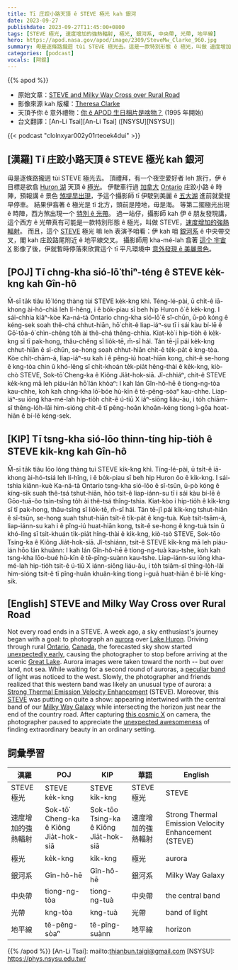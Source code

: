 ```yaml
---
title: Tī 庄跤小路天頂 ê STEVE 極光 kah 銀河
date: 2023-09-27
publishdate: 2023-09-27T11:45:00+0800
tags: [STEVE 極光, 速度增加的強熱輻射, 極光, 銀河系, 中央帶, 光帶, 地平線]
hero: https://apod.nasa.gov/apod/image/2309/SteveMw_Clarke_960.jpg
summary: 毋是逐條路攏迵 tùi STEVE 極光去。這是一款特別形態 ê 極光，叫做 速度增加的強熱輻射。
categories: [podcast]
vocals: [阿錕]
---
```


{{% apod %}}

- 原始文章：[STEVE and Milky Way Cross over Rural Road](https://apod.nasa.gov/apod/ap230927.html)
- 影像來源 kah 版權：[Theresa Clarke](https://www.instagram.com/tc_1865/)
- 天頂予你 ê 意外禮物：[你 ê APOD 生日相片是啥物？](https://apod.nasa.gov/apod/calendar/allyears.html) (1995 年開始)
- 台文翻譯：[An-Li Tsai][An-Li Tsai] ([NSYSU][NSYSU])

{{< podcast "clolnxyar002y01rteoek4dui" >}}

## [漢羅] Tī 庄跤小路天頂 ê STEVE 極光 kah 銀河
毋是逐條路攏迵 tùi STEVE 極光去。
頂禮拜，有一个夜空愛好者 leh 旅行，伊 ê 目標是欲翕 [Huron 湖][Lake Huron] 天頂 ê [極光][aurora]。
伊駛車行過 [加拿大][Canada] [Ontario][Ontario] 庄跤小路 ê 時陣，預報講 ê 景色 [煞提早出現][unexpectedly early]，予這个攝影師 tī 伊駛到美麗 ê [五大湖][Great Lake] 進前就愛提早停車。
結果伊翕著 ê 極光是 tī 北方，頭前是陸地，毋是海。
等第二擺極光出現 ê 時陣，西方煞出現一个 [特別 ê 光帶][peculiar band]。
過一站仔，攝影師 kah 伊 ê 朋友發現講，這个西方 ê 光帶真有可能是一款特別形態 ê 極光，叫做 STEVE，[速度增加的強熱輻射][Strong Thermal Emission Velocity Enhancement]。
而且，這个 [STEVE][STEVE] 極光 嘛 leh 表演予咱看：伊 kah 咱 [銀河系][Milky Way Galaxy] ê 中央帶交叉，閣 kah 庄跤路尾附近 ê 地平線交叉。
攝影師用 kha-mé-lah 翕著 [這个 宇宙 X][this cosmic X] 影像了後，伊就暫時停落來欣賞這个 tī 平凡環境中 [意外發現 ê 美麗景色][unexpected awesomeness]。

## [POJ] Tī chng-kha sió-lō͘ thiⁿ-téng ê STEVE ke̍k-kng kah Gîn-hô
M̄-sī ta̍k tiâu lō͘ lóng thàng tùi STEVE ke̍k-kng khì.
Téng-lé-pài, ū chi̍t-ê iā-khong ài-hó-chiá leh lí-hêng, i ê bo̍k-piau sī beh hip Huron ô͘ ê ke̍k-kng.
I sái-chhia kiâⁿ-kòe Ka-ná-tà Ontario chng-kha sió-lō͘ ê sî-chūn, ū-pò kóng ê kéng-sek soah thê-chá chhut-hiān, hō͘ chit-ê liap-iáⁿ-su tī i sái kàu bí-lē ê Gō͘-tōa-ô͘ chìn-chêng to̍h ài thê-chá thêng-chhia.
Kiat-kò͘ i hip-tio̍h ê ke̍k-kng sī tī pak-hong, thâu-chêng sī lio̍k-tē, m̄-sī hái.
Tán tē-jī pái ke̍k-kng chhut-hiān ê sî-chūn, se-hong soah chhut-hiān chi̍t-ê te̍k-pa̍t ê kng-tòa.
Kòe chi̍t-chām-á, liap-iáⁿ-su kah i ê pêng-iú hoat-hiān kong, chit-ê se-hong ê kng-tòa chin ū khó-lêng sī chi̍t-khoán te̍k-pia̍t hêng-thài ê ke̍k-kng, kiò-chò STEVE, Sok-tō͘ Cheng-ka ê Kiông Jia̍t-hok-siā.
Jî-chhiáⁿ, chit-ê STEVE ke̍k-kng mā leh piáu-ián hō͘ lán khòaⁿ: I kah lán Gîn-hô-hē ê tiong-ng-tòa kau-chhe, koh kah chng-kha lō͘-bóe hù-kīn ê tē-pêng-sòaⁿ kau-chhe.
Liap-iáⁿ-su iōng kha-mé-lah hip-tio̍h chit-ê ú-tiū X iáⁿ-siōng liáu-āu, i to̍h chiām-sî thêng-lo̍h-lâi him-sióng chit-ê tī pêng-hoân khoân-kéng tiong ì-gōa hoat-hiān ê bí-lē kéng-sek.

## [KIP] Tī tsng-kha sió-lōo thinn-tíng hip-tio̍h ê STEVE ki̍k-kng kah Gîn-hô
M̄-sī ta̍k tiâu lōo lóng thàng tuì STEVE ki̍k-kng khì.
Tíng-lé-pài, ū tsi̍t-ê iā-khong ài-hó-tsiá leh lí-hîng, i ê bo̍k-piau sī beh hip Huron ôo ê ki̍k-kng.
I sái-tshia kiânn-kuè Ka-ná-tà Ontario tsng-kha sió-lōo ê sî-tsūn, ū-pò kóng ê kíng-sik suah thê-tsá tshut-hiān, hōo tsit-ê liap-iánn-su tī i sái kàu bí-lē ê Gōo-tuā-ôo tsìn-tsîng to̍h ài thê-tsá thîng-tshia.
Kiat-kòo i hip-tio̍h ê ki̍k-kng sī tī pak-hong, thâu-tsîng sī lio̍k-tē, m̄-sī hái.
Tán tē-jī pái ki̍k-kng tshut-hiān ê sî-tsūn, se-hong suah tshut-hiān tsi̍t-ê ti̍k-pa̍t ê kng-tuà.
Kuè tsi̍t-tsām-á, liap-iánn-su kah i ê pîng-iú huat-hiān kong, tsit-ê se-hong ê kng-tuà tsin ū khó-lîng sī tsi̍t-khuán ti̍k-pia̍t hîng-thài ê ki̍k-kng, kiò-tsò STEVE, Sok-tōo Tsing-ka ê Kiông Jia̍t-hok-siā.
Jî-tshiánn, tsit-ê STEVE ki̍k-kng mā leh piáu-ián hōo lán khuànn: I kah lán Gîn-hô-hē ê tiong-ng-tuà kau-tshe, koh kah tsng-kha lōo-bué hù-kīn ê tē-pîng-suànn kau-tshe.
Liap-iánn-su iōng kha-mé-lah hip-tio̍h tsit-ê ú-tiū X iánn-siōng liáu-āu, i to̍h tsiām-sî thîng-lo̍h-lâi him-sióng tsit-ê tī pîng-huân khuân-kíng tiong ì-guā huat-hiān ê bí-lē kíng-sik.

## [English] STEVE and Milky Way Cross over Rural Road
Not every road ends in a STEVE.
A week ago, a sky enthusiast's journey began with a goal: to photograph an [aurora][aurora] over [Lake Huron][Lake Huron].
Driving through rural [Ontario][Ontario], [Canada][Canada], the forecasted sky show started [unexpectedly early][unexpectedly early], causing the photographer to stop before arriving at the scenic [Great Lake][Great Lake].
Aurora images were taken toward the north -- but over land, not sea.
While waiting for a second round of auroras, a [peculiar band][peculiar band] of light was noticed to the west.
Slowly, the photographer and friends realized that this western band was likely an unusual type of aurora: a [Strong Thermal Emission Velocity Enhancement][Strong Thermal Emission Velocity Enhancement] (STEVE).
Moreover, this [STEVE][STEVE] was putting on quite a show: appearing intertwined with the central band of our [Milky Way Galaxy][Milky Way Galaxy] while intersecting the horizon just near the end of the country road.
After capturing [this cosmic X][this cosmic X] on camera, the photographer paused to appreciate the [unexpected awesomeness][unexpected awesomeness] of finding extraordinary beauty in an ordinary setting.

## 詞彙學習

|漢羅|POJ|KIP|華語|English|
|-|-|-|-|-|
|STEVE 極光|STEVE ke̍k-kng|STEVE ki̍k-kng|STEVE 極光|STEVE|
|速度增加的強熱輻射|Sok-tō͘ Cheng-ka ê Kiông Jia̍t-hok-siā|Sok-tōo Tsing-ka ê Kiông Jia̍t-hok-siā|速度增加的強熱輻射|Strong Thermal Emission Velocity Enhancement (STEVE)|
|極光|ke̍k-kng|ki̍k-kng|極光|aurora|
|銀河系|Gîn-hô-hē|Gîn-hô-hē|銀河系|Milky Way Galaxy|
|中央帶|tiong-ng-tòa|tiong-ng-tuà|中央帶|the central band|
|光帶|kng-tòa|kng-tuà|光帶|band of light|
|地平線|tē-pêng-sòaⁿ|tē-pîng-suànn|地平線|horizon|

{{% /apod %}}
[An-Li Tsai]: mailto:thianbun.taigi@gmail.com
[NSYSU]: https://phys.nsysu.edu.tw/

[copyright]: https://apod.nasa.gov/apod/fap/lib/about_apod.html#srapply
[License]: https://creativecommons.org/licenses/by/2.0/

[aurora]:https://spaceplace.nasa.gov/aurora/
[Lake Huron]:https://youtu.be/iM73QjPiiwU
[Ontario]:https://en.wikipedia.org/wiki/Ontario
[Canada]:https://en.wikipedia.org/wiki/Canada
[unexpectedly early]:https://spaceweather.com/archive.php?view=1&day=18&month=09&year=2023
[Great Lake]:https://en.wikipedia.org/wiki/Great_Lakes
[peculiar band]:https://apod.nasa.gov/apod/ap210505.html
[Strong Thermal Emission Velocity Enhancement]:https://en.wikipedia.org/wiki/STEVE
[STEVE]:https://apod.nasa.gov/apod/ap201117.html
[Milky Way Galaxy]:https://solarsystem.nasa.gov/resources/285/the-milky-way-galaxy/
[this cosmic X]:https://www.instagram.com/p/CxZdU7rsPiW/
[unexpected awesomeness]:https://medicaregranny.com/wp-content/uploads/2019/11/5cfa3122210000690de6bfca.jpeg
